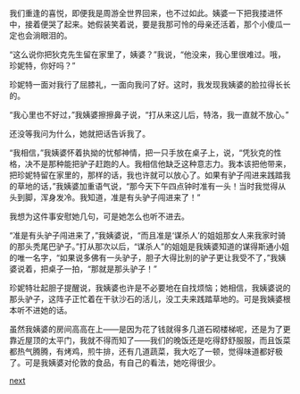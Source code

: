 
我们重逢的喜悦，即便我是周游全世界回来，也不过如此。姨婆一下把我搂进怀中，接着便哭了起来。她假装笑着说，要是我那可怜的母亲还活着，那个小傻瓜一定也会淌眼泪的。

“这么说你把狄克先生留在家里了，姨婆？”我说，“他没来，我心里很难过。哦，珍妮特，你好吗？”

珍妮特一面对我行了屈膝礼，一面向我问了好。这时，我发现我姨婆的脸拉得长长的。

“我心里也不好过，”我姨婆擦擦鼻子说，“打从来这儿后，特洛，我一直就不放心。”

还没等我问为什么，她就把话告诉我了。

“我相信，”我姨婆怀着执拗的忧郁神情，把一只手放在桌子上，说，“凭狄克的性格，决不是那种能把驴子赶跑的人。我相信他缺乏这种意志力。我本该把他带来，把珍妮特留在家里的，那样的话，我也许就可以放心了。如果有驴子闯进来践踏我的草地的话，”我姨婆加重语气说，“那今天下午四点钟时准有一头！当时我觉得从头到脚，浑身发冷。我知道，准是有头驴子闯进来了！”

我想为这件事安慰她几句，可是她怎么也听不进去。

“准是有头驴子闯进来了，”我姨婆说，“而且准是‘谋杀人’的姐姐那女人来我家时骑的那头秃尾巴驴子。”打从那次以后，“谋杀人”的姐姐是我姨婆知道的谋得斯通小姐的唯一名字，“如果说多佛有一头驴子，胆子大得比别的驴子更让我受不了，”我姨婆说着，把桌子一拍，“那就是那头驴子！”

珍妮特壮起胆子提醒说，我姨婆也许是不必要地在自找烦恼；她相信，我姨婆说的那头驴子，这阵子正忙着在干驮沙石的活儿，没工夫来践踏草地的。可是我姨婆根本听不进她的话。

虽然我姨婆的房间高高在上——是因为花了钱就得多几道石砌楼梯呢，还是为了更靠近屋顶的太平门，我就不得而知了——我们的晚饭还是吃得舒舒服服，而且饭菜都热气腾腾，有烤鸡，煎牛排，还有几道蔬菜，我大吃了一顿，觉得味道都好极了。可是我姨婆对伦敦的食品，有自己的看法，她吃得很少。

[next](page313.md)